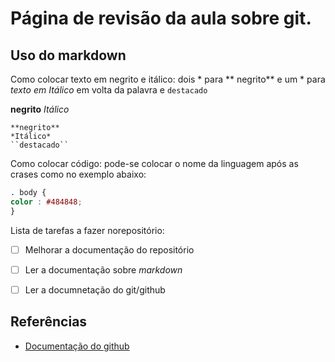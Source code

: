 # Página de revisão da aula sobre git.
## Uso do markdown

Como colocar texto em negrito e itálico: dois * para ** negrito** e um * para *texto em Itálico* em volta da palavra e ``destacado``


**negrito** *Itálico* 
```
**negrito** 
*Itálico* 
``destacado``
```
Como colocar código: pode-se colocar o nome da linguagem após as crases como no exemplo abaixo:

```css
. body { 
color : #484848;
}
```
Lista de tarefas a fazer norepositório:

- [ ] Melhorar a documentação do repositório

- [ ] Ler a documentação sobre *markdown*

- [ ] Ler a documnetação do git/github 

## Referências
* [Documentação do github](https://docs.github.com/pt/get-started/writing-on-github/getting-started-with-writing-and-formatting-on-github/basic-writing-and-formatting-syntax#headings)
